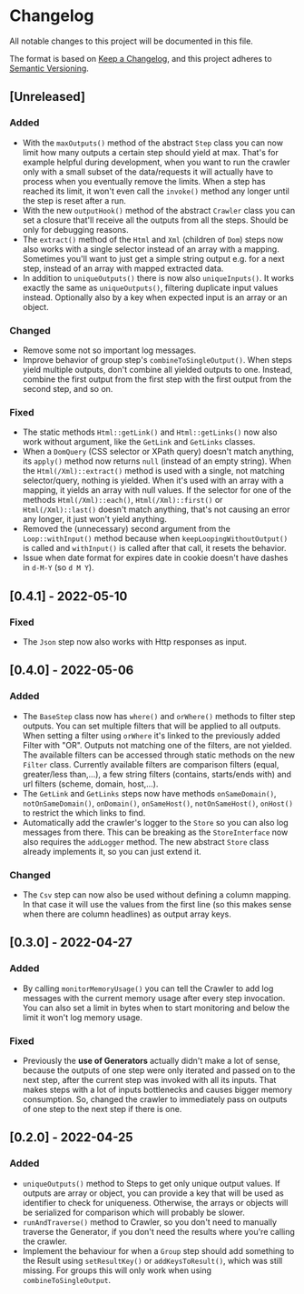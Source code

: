 # Changelog
All notable changes to this project will be documented in this file.

The format is based on [Keep a Changelog](https://keepachangelog.com/en/1.0.0/),
and this project adheres to [Semantic Versioning](https://semver.org/spec/v2.0.0.html).

## [Unreleased]
### Added
* With the `maxOutputs()` method of the abstract `Step` class you can now limit how many outputs a certain step should yield at max. That's for example helpful during development, when you want to run the crawler only with a small subset of the data/requests it will actually have to process when you eventually remove the limits. When a step has reached its limit, it won't even call the `invoke()` method any longer until the step is reset after a run.
* With the new `outputHook()` method of the abstract `Crawler` class you can set a closure that'll receive all the outputs from all the steps. Should be only for debugging reasons.
* The `extract()` method of the `Html` and `Xml` (children of `Dom`) steps now also works with a single selector instead of an array with a mapping. Sometimes you'll want to just get a simple string output e.g. for a next step, instead of an array with mapped extracted data.
* In addition to `uniqueOutputs()` there is now also `uniqueInputs()`. It works exactly the same as `uniqueOutputs()`, filtering duplicate input values instead. Optionally also by a key when expected input is an array or an object.

### Changed
* Remove some not so important log messages.
* Improve behavior of group step's `combineToSingleOutput()`. When steps yield multiple outputs, don't combine all yielded outputs to one. Instead, combine the first output from the first step with the first output from the second step, and so on.

### Fixed
* The static methods `Html::getLink()` and `Html::getLinks()` now also work without argument, like the `GetLink` and `GetLinks` classes.
* When a `DomQuery` (CSS selector or XPath query) doesn't match anything, its `apply()` method now returns `null` (instead of an empty string). When the `Html(/Xml)::extract()` method is used with a single, not matching selector/query, nothing is yielded. When it's used with an array with a mapping, it yields an array with null values. If the selector for one of the methods `Html(/Xml)::each()`, `Html(/Xml)::first()` or `Html(/Xml)::last()` doesn't match anything, that's not causing an error any longer, it just won't yield anything.
* Removed the (unnecessary) second argument from the `Loop::withInput()` method because when `keepLoopingWithoutOutput()` is called and `withInput()` is called after that call, it resets the behavior.
* Issue when date format for expires date in cookie doesn't have dashes in `d-M-Y` (so `d M Y`).

## [0.4.1] - 2022-05-10
### Fixed
* The `Json` step now also works with Http responses as input.

## [0.4.0] - 2022-05-06
### Added
* The `BaseStep` class now has `where()` and `orWhere()` methods to filter step outputs. You can set multiple filters that will be applied to all outputs. When setting a filter using `orWhere` it's linked to the previously added Filter with "OR". Outputs not matching one of the filters, are not yielded. The available filters can be accessed through static methods on the new `Filter` class. Currently available filters are comparison filters (equal, greater/less than,...), a few string filters (contains, starts/ends with) and url filters (scheme, domain, host,...).
* The `GetLink` and `GetLinks` steps now have methods `onSameDomain()`, `notOnSameDomain()`, `onDomain()`, `onSameHost()`, `notOnSameHost()`, `onHost()` to restrict the which links to find.
* Automatically add the crawler's logger to the `Store` so you can also log messages from there. This can be breaking as the `StoreInterface` now also requires the `addLogger` method. The new abstract `Store` class already implements it, so you can just extend it.

### Changed
* The `Csv` step can now also be used without defining a column mapping. In that case it will use the values from the first line (so this makes sense when there are column headlines) as output array keys.

## [0.3.0] - 2022-04-27
### Added
* By calling `monitorMemoryUsage()` you can tell the Crawler to add log messages with the current memory usage after every step invocation. You can also set a limit in bytes when to start monitoring and below the limit it won't log memory usage.

### Fixed
* Previously the __use of Generators__ actually didn't make a lot of sense, because the outputs of one step were only iterated and passed on to the next step, after the current step was invoked with all its inputs. That makes steps with a lot of inputs bottlenecks and causes bigger memory consumption. So, changed the crawler to immediately pass on outputs of one step to the next step if there is one.

## [0.2.0] - 2022-04-25
### Added
* `uniqueOutputs()` method to Steps to get only unique output values. If outputs are array or object, you can provide a key that will be used as identifier to check for uniqueness. Otherwise, the arrays or objects will be serialized for comparison which will probably be slower.
* `runAndTraverse()` method to Crawler, so you don't need to manually traverse the Generator, if you don't need the results where you're calling the crawler.
* Implement the behaviour for when a `Group` step should add something to the Result using `setResultKey()` or `addKeysToResult()`, which was still missing. For groups this will only work when using `combineToSingleOutput`.
